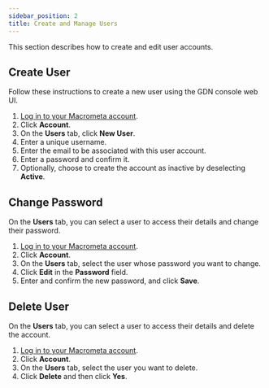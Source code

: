 ```yaml
---
sidebar_position: 2
title: Create and Manage Users
---
```


This section describes how to create and edit user accounts.

## Create User

Follow these instructions to create a new user using the GDN console web UI.

1. [Log in to your Macrometa account](https://auth.paas.macrometa.io/).
1. Click **Account**.
1. On the **Users** tab, click **New User**.
1. Enter a unique username.
1. Enter the email to be associated with this user account.
1. Enter a password and confirm it.
1. Optionally, choose to create the account as inactive by deselecting **Active**.

## Change Password

On the **Users** tab, you can select a user to access their details and change their password.

1. [Log in to your Macrometa account](https://auth.paas.macrometa.io/).
1. Click **Account**.
1. On the **Users** tab, select the user whose password you want to change.
1. Click **Edit** in the **Password** field.
1. Enter and confirm the new password, and click **Save**.

## Delete User

On the **Users** tab, you can select a user to access their details and delete the account.

1. [Log in to your Macrometa account](https://auth.paas.macrometa.io/).
1. Click **Account**.
1. On the **Users** tab, select the user you want to delete.
1. Click **Delete** and then click **Yes**.